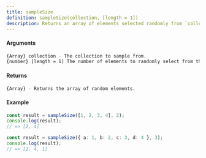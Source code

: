 ```yaml
---
title: sampleSize
definition: sampleSize(collection, [length = 1])
description: Returns an array of elements selected randomly from `collection`.
---
```



#### Arguments


```bash
{Array} collection - The collection to sample from.
{number} [length = 1] The number of elements to randomly select from the `collection`.
```


#### Returns


```bash
{Array} - Returns the array of random elements.
```


#### Example


```ts
const result = sampleSize([1, 2, 3, 4], 2);
console.log(result);
// => [2, 4]

const result = sampleSize({ a: 1, b: 2, c: 3, d: 4 }, 3);
console.log(result);
// => [2, 4, 1]
```
